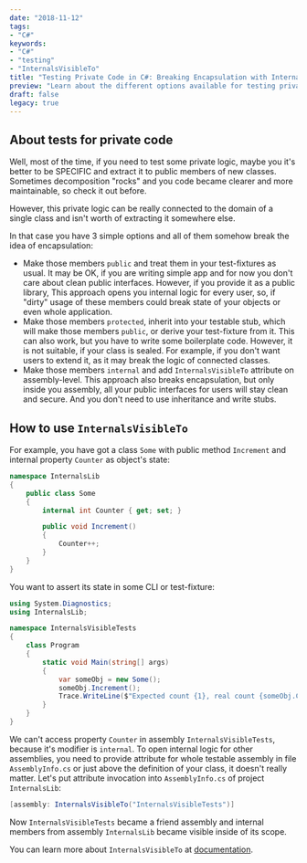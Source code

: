 ```yaml
---
date: "2018-11-12"
tags:
- "C#"
keywords:
- "C#"
- "testing"
- "InternalsVisibleTo"
title: "Testing Private Code in C#: Breaking Encapsulation with InternalsVisibleTo Attribute"
preview: "Learn about the different options available for testing private logic in C# and how the InternalsVisibleTo attribute can help you access internal members without compromising the encapsulation of your code."
draft: false
legacy: true
---
```


## About tests for private code

Well, most of the time, if you need to test some private logic, maybe you it's better to be SPECIFIC and extract it to public members of new classes. Sometimes decomposition "rocks" and you code became clearer and more maintainable, so check it out before.

However, this private logic can be really connected to the domain of a single class and isn't worth of extracting it somewhere else.

In that case you have 3 simple options and all of them somehow break the idea of encapsulation:
- Make those members `public` and treat them in your test-fixtures as usual. It may be OK, if you are writing simple app and for now you don't care about clean public interfaces. However, if you provide it as a public library, This approach opens you internal logic for every user, so, if "dirty" usage of these members could break state of your objects or even whole application.
- Make those members `protected`, inherit into your testable stub, which will make those members `public`, or derive your test-fixture from it. This can also work, but you have to write some boilerplate code. However, it is not suitable, if your class is sealed. For example, if you don't want users to extend it, as it may break the logic of connected classes.
- Make those members `internal` and add `InternalsVisibleTo` attribute on assembly-level. This approach also breaks encapsulation, but only inside you assembly, all your public interfaces for users will stay clean and secure. And you don't need to use inheritance and write stubs.

## How to use `InternalsVisibleTo`

For example, you have got a class `Some` with public method `Increment` and internal property `Counter` as object's state:
```csharp
namespace InternalsLib
{
    public class Some
    {
        internal int Counter { get; set; }

        public void Increment()
        {
            Counter++;
        }
    }
}
```

You want to assert its state in some CLI or test-fixture:
```csharp
using System.Diagnostics;
using InternalsLib;

namespace InternalsVisibleTests
{
    class Program
    {
        static void Main(string[] args)
        {
            var someObj = new Some();
            someObj.Increment();
            Trace.WriteLine($"Expected count {1}, real count {someObj.Counter}");
        }
    }
}
```

We can't access property `Counter` in assembly `InternalsVisibleTests`, because it's modifier is `internal`. To open internal logic for other assemblies, you need to provide attribute for whole testable assembly in file `AssemblyInfo.cs` or just above the definition of your class, it doesn't really matter.
Let's put attribute invocation into `AssemblyInfo.cs` of project `InternalsLib`:
```csharp
[assembly: InternalsVisibleTo("InternalsVisibleTests")]
```

Now `InternalsVisibleTests` became a friend assembly and internal members from assembly `InternalsLib` became visible inside of its scope.

You can learn more about `InternalsVisibleTo` at [documentation](https://docs.microsoft.com/en-us/dotnet/api/system.runtime.compilerservices.internalsvisibletoattribute).
